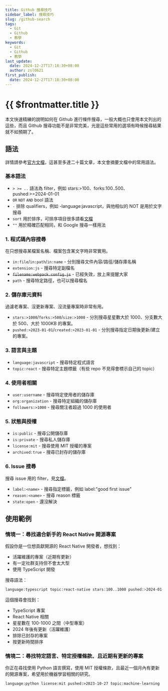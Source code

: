 ```yaml
---
title: Github 搜尋技巧
sidebar_label: 搜尋技巧
slug: /github-search
tags:
  - Git
  - Github
  - 教學
keywords:
  - Git
  - Github
  - 教學
last_update:
  date: 2024-12-27T17:18:30+08:00
  author: zsl0621
first_publish:
  date: 2024-12-27T17:18:30+08:00
---
```


# {{ $frontmatter.title }}

本文快速精練的說明如何在 Github 進行條件搜尋，一般大概也只會用本文列出的這些，而且 Github 搜尋功能不是非常完美，光是這些常用的選項有時候搜尋結果就不如預期了。

## 語法

詳情請參考[官方文檔](https://docs.github.com/en/search-github)，這甚至多達二十篇文章，本文會摘要文檔中的常用語法。

### 基本語法

- `> >= ..` 語法為 filter，例如 stars:>100、forks:100..500、pushed:>=2024-01-01
- `OR` `NOT` `AND` bool 語法
- `-` 排除 qualifiers，例如 -language:javascript，與他相似的 NOT 是用於文字搜尋
- `sort` 用於排序，可排序項目很多請看[文檔](https://docs.github.com/en/search-github/getting-started-with-searching-on-github/sorting-search-results)
- `""` 用於精確匹配相同，和 Google 搜尋一樣用法

### 1. 程式碼內容搜尋

在只想搜尋某檔案名稱、檔案包含某文字時非常實用。

- `in:file`/`in:path`/`in:name` - 分別搜尋文件內容/路徑/儲存庫名稱
- `extension:js` - 搜尋特定副檔名
- ~~`filename:webpack.config.js`~~ - 已經失效，放上來提醒大家
- `path` - 搜尋特定路徑，也可以搜尋檔名

### 2. 儲存庫元資料

過濾老專案、沒更新專案、沒流量專案時非常有用。

- `stars:>1000`/`forks:>500`/`size:>1000` - 分別搜尋星星數大於 1000、分支數大於 500、大於 1000KB 的專案。
- `pushed:>2023-01-01`/`created:>2023-01-01` - 分別搜尋指定日期後更新/建立的專案。

### 3. 語言與主題

- `language:javascript` - 搜尋特定程式語言
- `topic:react` - 搜尋特定主題標籤（有些 repo 不見得會標示自己的 topic）

### 4. 使用者相關

- `user:username` - 搜尋特定使用者的儲存庫
- `org:organization` - 搜尋特定組織的儲存庫
- `followers:>1000` - 搜尋關注者超過 1000 的使用者

### 5. 狀態與授權

- `is:public` - 搜尋公開儲存庫
- `is:private` - 搜尋私人儲存庫
- `license:mit` - 搜尋使用 MIT 授權的專案
- `archived:true` - 搜尋已封存的儲存庫

### 6. Issue 搜尋

搜尋 issue 用的 filter，見[文檔](https://docs.github.com/en/issues/tracking-your-work-with-issues/using-issues/filtering-and-searching-issues-and-pull-requests#building-prod-filters-for-issues)。

- `label:<name>` - 搜尋指定標籤，例如 label:"good first issue"
- `reason:<name>` - 搜尋 reason 標籤
- `state:open` - 還沒解決

## 使用範例

### 情境一：尋找適合新手的 React Native 開源專案

假設你是一位想貢獻開源的 React Native 開發者，想找到：

- 活躍維護的專案（近期有更新）
- 有一定社群支持但不會太大型
- 使用 TypeScript 開發

搜尋語法：

```sh
language:typescript topic:react-native stars:100..1000 pushed:>2024-01-01 archived:false sort:updated
```

這個搜尋會找到：

- TypeScript 專案
- React Native 相關
- 星星數在 100-1000 之間（中型專案）
- 2024 年後有更新（活躍維護）
- 排除已封存的專案
- 按更新時間排序

### 情境二：尋找特定語言、特定授權條款、且近期有更新的專案

你正在尋找使用 Python 語言撰寫，使用 MIT 授權條款，且最近一個月內有更新的開源專案，希望用於機器學習相關的研究。

```txt
language:python license:mit pushed:>2023-10-27 topic:machine-learning
```
